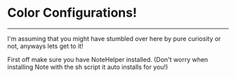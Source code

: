 # Color Configurations!
___
I'm assuming that you might have stumbled over here by pure curiosity or not, anyways lets get to it!

First off make sure you have NoteHelper installed. (Don't worry when installing Note with the sh script it auto installs for you!)